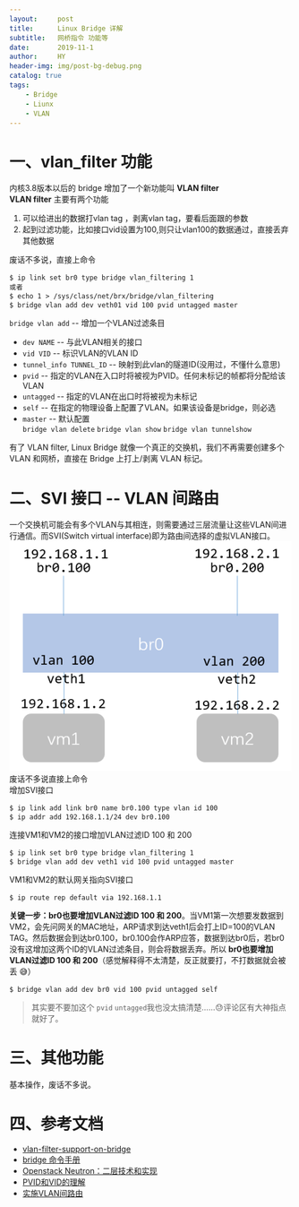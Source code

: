 ```yaml
---
layout:     post
title:      Linux Bridge 详解
subtitle:   网桥指令 功能等 
date:       2019-11-1
author:     HY
header-img: img/post-bg-debug.png
catalog: true
tags:
    - Bridge
    - Liunx
    - VLAN
---
```

# 一、vlan_filter 功能
内核3.8版本以后的 bridge 增加了一个新功能叫 **VLAN filter**  
**VLAN filter** 主要有两个功能
1. 可以给进出的数据打vlan tag ，剥离vlan tag，要看后面跟的参数
2. 起到过滤功能，比如接口vid设置为100,则只让vlan100的数据通过，直接丢弃其他数据  

废话不多说，直接上命令

    $ ip link set br0 type bridge vlan_filtering 1
    或者
    $ echo 1 > /sys/class/net/brx/bridge/vlan_filtering
    $ bridge vlan add dev veth01 vid 100 pvid untagged master

`bridge vlan add` -- 增加一个VLAN过滤条目
- `dev NAME` -- 与此VLAN相关的接口
- `vid VID` -- 标识VLAN的VLAN ID
- `tunnel_info TUNNEL_ID` -- 映射到此vlan的隧道ID(没用过，不懂什么意思)
- `pvid` -- 指定的VLAN在入口时将被视为PVID。任何未标记的帧都将分配给该VLAN
- `untagged` -- 指定的VLAN在出口时将被视为未标记
- `self` -- 在指定的物理设备上配置了VLAN。如果该设备是bridge，则必选
- `master` -- 默认配置  
`bridge vlan delete`
`bridge vlan show`
`bridge vlan tunnelshow`  

有了 VLAN filter, Linux Bridge 就像一个真正的交换机，我们不再需要创建多个 VLAN 和网桥，直接在 Bridge 上打上/剥离 VLAN 标记。

# 二、SVI 接口 -- VLAN 间路由
一个交换机可能会有多个VLAN与其相连，则需要通过三层流量让这些VLAN间进行通信。而SVI(Switch virtual interface)即为路由间选择的虚拟VLAN接口。
![](/img/articles/4104220.png)  
废话不多说直接上命令  
增加SVI接口  

    $ ip link add link br0 name br0.100 type vlan id 100
    $ ip addr add 192.168.1.1/24 dev br0.100

连接VM1和VM2的接口增加VLAN过滤ID 100 和 200  

    $ ip link set br0 type bridge vlan_filtering 1
    $ bridge vlan add dev veth1 vid 100 pvid untagged master


VM1和VM2的默认网关指向SVI接口  

    $ ip route rep default via 192.168.1.1

**关键一步：br0也要增加VLAN过滤ID 100 和 200**。当VM1第一次想要发数据到VM2，会先问网关的MAC地址，ARP请求到达veth1后会打上ID=100的VLAN TAG。然后数据会到达br0.100，br0.100会作ARP应答，数据到达br0后，若br0没有这增加这两个ID的VLAN过滤条目，则会将数据丢弃。所以 **br0也要增加VLAN过滤ID 100 和 200**（感觉解释得不太清楚，反正就要打，不打数据就会被丢 :sweat_smile:）  

    $ bridge vlan add dev br0 vid 100 pvid untagged self

>其实要不要加这个 `pvid` `untagged`我也没太搞清楚……:sweat:评论区有大神指点就好了。

# 三、其他功能
基本操作，废话不多说。

# 四、参考文档
- [vlan-filter-support-on-bridge](https://developers.redhat.com/blog/2017/09/14/vlan-filter-support-on-bridge/)
- [bridge 命令手册](http://man7.org/linux/man-pages/man8/bridge.8.html)
- [Openstack Neutron：二层技术和实现](https://www.cnblogs.com/pmyewei/p/6413875.html/)
- [PVID和VID的理解](https://blog.csdn.net/silent123go/article/details/70146806)
- [实施VLAN间路由](http://icon.clnchina.com.cn/pdf/CCNPSWITCH-xuexizhinan-04.pdf)

